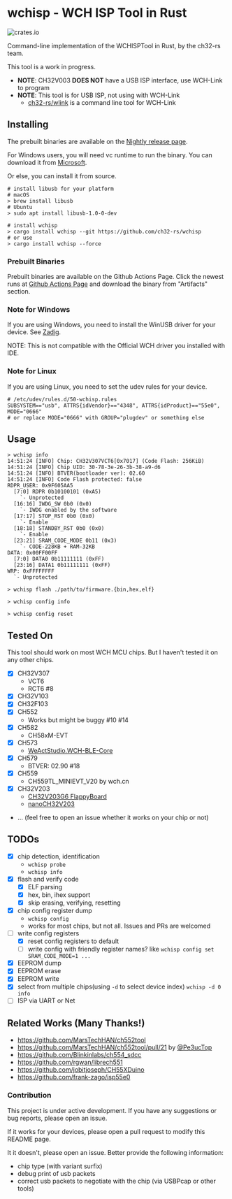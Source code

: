 # wchisp - WCH ISP Tool in Rust

![crates.io](https://img.shields.io/crates/v/wchisp.svg)

Command-line implementation of the WCHISPTool in Rust, by the ch32-rs team.

This tool is a work in progress.

- **NOTE**: CH32V003 **DOES NOT** have a USB ISP interface, use WCH-Link to program
- **NOTE**: This tool is for USB ISP, not using with WCH-Link
  - [ch32-rs/wlink](https://github.com/ch32-rs/wlink) is a command line tool for WCH-Link

## Installing

The prebuilt binaries are available on the [Nightly release page](https://github.com/ch32-rs/wchisp/releases/tag/nightly).

For Windows users, you will need vc runtime to run the binary. You can download it from [Microsoft](https://learn.microsoft.com/en-US/cpp/windows/latest-supported-vc-redist?view=msvc-170).

Or else, you can install it from source.

```console
# install libusb for your platform
# macOS
> brew install libusb
# Ubuntu
> sudo apt install libusb-1.0-0-dev

# install wchisp
> cargo install wchisp --git https://github.com/ch32-rs/wchisp
# or use
> cargo install wchisp --force
```

### Prebuilt Binaries

Prebuilt binaries are available on the Github Actions Page.
Click the newest runs at [Github Actions Page](https://github.com/ch32-rs/wchisp/actions/workflows/rust.yml) and download the binary from "Artifacts" section.

### Note for Windows

If you are using Windows, you need to install the WinUSB driver for your device.
See [Zadig](https://zadig.akeo.ie/).

NOTE: This is not compatible with the Official WCH driver you installed with IDE.

### Note for Linux

If you are using Linux, you need to set the udev rules for your device.

```text
# /etc/udev/rules.d/50-wchisp.rules
SUBSYSTEM=="usb", ATTRS{idVendor}=="4348", ATTRS{idProduct}=="55e0", MODE="0666"
# or replace MODE="0666" with GROUP="plugdev" or something else
```

## Usage

```console
> wchisp info
14:51:24 [INFO] Chip: CH32V307VCT6[0x7017] (Code Flash: 256KiB)
14:51:24 [INFO] Chip UID: 30-78-3e-26-3b-38-a9-d6
14:51:24 [INFO] BTVER(bootloader ver): 02.60
14:51:24 [INFO] Code Flash protected: false
RDPR_USER: 0x9F605AA5
  [7:0] RDPR 0b10100101 (0xA5)
    `- Unprotected
  [16:16] IWDG_SW 0b0 (0x0)
    `- IWDG enabled by the software
  [17:17] STOP_RST 0b0 (0x0)
    `- Enable
  [18:18] STANDBY_RST 0b0 (0x0)
    `- Enable
  [23:21] SRAM_CODE_MODE 0b11 (0x3)
    `- CODE-228KB + RAM-32KB
DATA: 0x00FF00FF
  [7:0] DATA0 0b11111111 (0xFF)
  [23:16] DATA1 0b11111111 (0xFF)
WRP: 0xFFFFFFFF
  `- Unprotected

> wchisp flash ./path/to/firmware.{bin,hex,elf}

> wchisp config info

> wchisp config reset
```

## Tested On

This tool should work on most WCH MCU chips. But I haven't tested it on any other chips.

- [x] CH32V307
  - VCT6
  - RCT6 #8
- [x] CH32V103
- [x] CH32F103
- [x] CH552
  - Works but might be buggy #10 #14
- [x] CH582
  - CH58xM-EVT
- [x] CH573
  - [WeActStudio.WCH-BLE-Core](https://github.com/WeActStudio/WeActStudio.WCH-BLE-Core)
- [x] CH579
  - BTVER: 02.90 #18
- [x] CH559
  - CH559TL_MINIEVT_V20 by wch.cn
- [x] CH32V203
  - [CH32V203G6 FlappyBoard](https://github.com/metro94/FlappyBoard)
  - [nanoCH32V203](https://github.com/wuxx/nanoCH32V203)
- ... (feel free to open an issue whether it works on your chip or not)

## TODOs

- [x] chip detection, identification
  - `wchisp probe`
  - `wchisp info`
- [x] flash and verify code
  - [x] ELF parsing
  - [x] hex, bin, ihex support
  - [x] skip erasing, verifying, resetting
- [x] chip config register dump
  - `wchisp config`
  - works for most chips, but not all. Issues and PRs are welcomed
- [ ] write config registers
  - [x] reset config registers to default
  - [ ] write config with friendly register names? like `wchisp config set SRAM_CODE_MODE=1 ...`
- [x] EEPROM dump
- [x] EEPROM erase
- [x] EEPROM write
- [x] select from multiple chips(using `-d` to select device index) `wchisp -d 0 info`
- [ ] ISP via UART or Net

## Related Works (Many Thanks!)

- <https://github.com/MarsTechHAN/ch552tool>
- <https://github.com/MarsTechHAN/ch552tool/pull/21> by [@Pe3ucTop](https://github.com/Pe3ucTop/ch552tool/tree/global_rework)
- <https://github.com/Blinkinlabs/ch554_sdcc>
- <https://github.com/rgwan/librech551>
- <https://github.com/jobitjoseph/CH55XDuino>
- <https://github.com/frank-zago/isp55e0>

### Contribution

This project is under active development. If you have any suggestions or bug reports, please open an issue.

If it works for your devices, please open a pull request to modify this README page.

It it doesn't, please open an issue. Better provide the following information:

- chip type (with variant surfix)
- debug print of usb packets
- correct usb packets to negotiate with the chip (via USBPcap or other tools)
